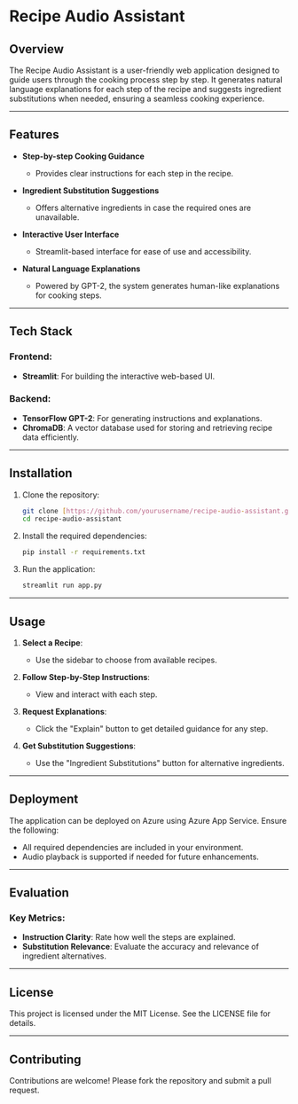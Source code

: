 
# Recipe Audio Assistant

## Overview
The Recipe Audio Assistant is a user-friendly web application designed to guide users through the cooking process step by step. It generates natural language explanations for each step of the recipe and suggests ingredient substitutions when needed, ensuring a seamless cooking experience.

---

## Features

- **Step-by-step Cooking Guidance**
  - Provides clear instructions for each step in the recipe.

- **Ingredient Substitution Suggestions**
  - Offers alternative ingredients in case the required ones are unavailable.

- **Interactive User Interface**
  - Streamlit-based interface for ease of use and accessibility.

- **Natural Language Explanations**
  - Powered by GPT-2, the system generates human-like explanations for cooking steps.

---

## Tech Stack

### Frontend:
- **Streamlit**: For building the interactive web-based UI.

### Backend:
- **TensorFlow GPT-2**: For generating instructions and explanations.
- **ChromaDB**: A vector database used for storing and retrieving recipe data efficiently.

---

## Installation

1. Clone the repository:
   ```bash
   git clone [https://github.com/yourusername/recipe-audio-assistant.git](https://github.com/S-iddharth/RecipeAudioAssistant)
   cd recipe-audio-assistant
   ```

2. Install the required dependencies:
   ```bash
   pip install -r requirements.txt
   ```

3. Run the application:
   ```bash
   streamlit run app.py
   ```

---

## Usage

1. **Select a Recipe**:
   - Use the sidebar to choose from available recipes.

2. **Follow Step-by-Step Instructions**:
   - View and interact with each step.

3. **Request Explanations**:
   - Click the "Explain" button to get detailed guidance for any step.

4. **Get Substitution Suggestions**:
   - Use the "Ingredient Substitutions" button for alternative ingredients.

---

## Deployment

The application can be deployed on Azure using Azure App Service. Ensure the following:
- All required dependencies are included in your environment.
- Audio playback is supported if needed for future enhancements.

---

## Evaluation

### Key Metrics:
- **Instruction Clarity**: Rate how well the steps are explained.
- **Substitution Relevance**: Evaluate the accuracy and relevance of ingredient alternatives.

---

## License
This project is licensed under the MIT License. See the LICENSE file for details.

---

## Contributing
Contributions are welcome! Please fork the repository and submit a pull request.
